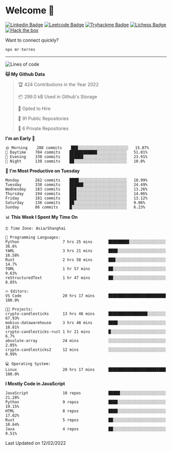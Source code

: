 # Welcome 👋

[![Linkedin Badge](https://img.shields.io/badge/-PedroTorres-blue?style=flat-square&logo=Linkedin&logoColor=white&link=https://www.linkedin.com/in/PedroTorres/)](https://www.linkedin.com/in/pedro-torres-cruz/)
[![Leetcode Badge](https://img.shields.io/badge/profile-leetcode-green)](https://leetcode.com/corfucinas/)
[![Tryhackme Badge](https://img.shields.io/badge/profile-tryhackme-blue)](https://tryhackme.com/p/Corfucinas/)
[![Lichess Badge](https://img.shields.io/badge/challenge_me-lichess-yellow)](https://lichess.org/@/Corfucinas)
[![Hack the box](https://img.shields.io/badge/hack_the_box-profile-red)](https://www.hackthebox.eu/profile/375826)

Want to connect quickly?

```javascript
npx mr-torres
```

---

<!--START_SECTION:waka-->
![Lines of code](https://img.shields.io/badge/From%20Hello%20World%20I%27ve%20Written-1.6%20million%20lines%20of%20code-blue)

**🐱 My Github Data** 

> 🏆 424 Contributions in the Year 2022
 > 
> 📦 299.0 kB Used in Github's Storage 
 > 
> 💼 Opted to Hire
 > 
> 📜 91 Public Repositories 
 > 
> 🔑 6 Private Repositories  
 > 
**I'm an Early 🐤** 

```text
🌞 Morning    208 commits    ███░░░░░░░░░░░░░░░░░░░░░░   15.07% 
🌆 Daytime    704 commits    ████████████░░░░░░░░░░░░░   51.01% 
🌃 Evening    330 commits    ██████░░░░░░░░░░░░░░░░░░░   23.91% 
🌙 Night      138 commits    ██░░░░░░░░░░░░░░░░░░░░░░░   10.0%

```
📅 **I'm Most Productive on Tuesday** 

```text
Monday       262 commits    ████░░░░░░░░░░░░░░░░░░░░░   18.99% 
Tuesday      338 commits    ██████░░░░░░░░░░░░░░░░░░░   24.49% 
Wednesday    183 commits    ███░░░░░░░░░░░░░░░░░░░░░░   13.26% 
Thursday     194 commits    ███░░░░░░░░░░░░░░░░░░░░░░   14.06% 
Friday       181 commits    ███░░░░░░░░░░░░░░░░░░░░░░   13.12% 
Saturday     136 commits    ██░░░░░░░░░░░░░░░░░░░░░░░   9.86% 
Sunday       86 commits     █░░░░░░░░░░░░░░░░░░░░░░░░   6.23%

```


📊 **This Week I Spent My Time On** 

```text
⌚︎ Time Zone: Asia/Shanghai

💬 Programming Languages: 
Python                   7 hrs 25 mins       █████████░░░░░░░░░░░░░░░░   36.6% 
YAML                     3 hrs 21 mins       ████░░░░░░░░░░░░░░░░░░░░░   16.58% 
Rust                     2 hrs 58 mins       ███░░░░░░░░░░░░░░░░░░░░░░   14.7% 
TOML                     1 hr 57 mins        ██░░░░░░░░░░░░░░░░░░░░░░░   9.63% 
reStructuredText         1 hr 47 mins        ██░░░░░░░░░░░░░░░░░░░░░░░   8.85%

🔥 Editors: 
VS Code                  20 hrs 17 mins      █████████████████████████   100.0%

🐱‍💻 Projects: 
crypto-candlesticks      13 hrs 46 mins      █████████████████░░░░░░░░   67.93% 
mobius-datawarehouse     3 hrs 48 mins       ████░░░░░░░░░░░░░░░░░░░░░   18.81% 
crypto-candlesticks-rust 1 hr 21 mins        █░░░░░░░░░░░░░░░░░░░░░░░░   6.7% 
absolute-array           24 mins             ░░░░░░░░░░░░░░░░░░░░░░░░░   2.05% 
crypto-candlesticks2     12 mins             ░░░░░░░░░░░░░░░░░░░░░░░░░   0.99%

💻 Operating System: 
Linux                    20 hrs 17 mins      █████████████████████████   100.0%

```

**I Mostly Code in JavaScript** 

```text
JavaScript               10 repos            █████░░░░░░░░░░░░░░░░░░░░   21.28% 
Python                   9 repos             ████░░░░░░░░░░░░░░░░░░░░░   19.15% 
HTML                     8 repos             ████░░░░░░░░░░░░░░░░░░░░░   17.02% 
Rust                     5 repos             ██░░░░░░░░░░░░░░░░░░░░░░░   10.64% 
Java                     4 repos             ██░░░░░░░░░░░░░░░░░░░░░░░   8.51%

```



 Last Updated on 12/02/2022
<!--END_SECTION:waka-->
